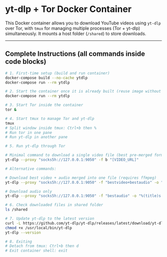 # yt-dlp + Tor Docker Container

This Docker container allows you to download YouTube videos using `yt-dlp` over Tor, with `tmux` for managing multiple processes (Tor + yt-dlp) simultaneously.
It mounts a host folder (`/shared`) to store downloads.

---

## Complete Instructions (all commands inside code blocks)

```bash
# 1. First-time setup (build and run container)
docker-compose build --no-cache ytdlp
docker-compose run --rm ytdlp

# 2. Start the container once it is already built (reuse image without rebuilding)
docker-compose run --rm ytdlp

# 3. Start Tor inside the container
tor &

# 4. Start tmux to manage Tor and yt-dlp
tmux
# Split window inside tmux: Ctrl+b then %
# Run tor in one pane
# Run yt-dlp in another pane

# 5. Run yt-dlp through Tor

# Minimal command to download a single video file (best pre-merged format, no warning)
yt-dlp --proxy "socks5h://127.0.0.1:9050" -f b "[VIDEO_URL]"

# Alternative commands:

# Download best video + audio merged into one file (requires ffmpeg)
yt-dlp --proxy "socks5h://127.0.0.1:9050" -f "bestvideo+bestaudio" -o "%(title)s.%(ext)s" "[VIDEO_URL]"

# Download audio only
yt-dlp --proxy "socks5h://127.0.0.1:9050" -f "bestaudio" -o "%(title)s.%(ext)s" "[VIDEO_URL]"

# 6. Check downloaded files in shared folder
ls /shared

# 7. Update yt-dlp to the latest version
curl -L https://github.com/yt-dlp/yt-dlp/releases/latest/download/yt-dlp -o /usr/local/bin/yt-dlp
chmod +x /usr/local/bin/yt-dlp
yt-dlp --version

# 8. Exiting
# Detach from tmux: Ctrl+b then d
# Exit container shell: exit
```
